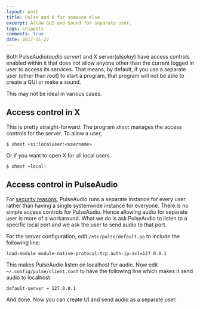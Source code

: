 ```yaml
---
layout: post
title: Pulse and X for someone else.
excerpt: Allow GUI and Sound for separate user.
tags: snippets
comments: true
date: 2017-11-27
---
```


Both PulseAudio(*audio server*) and X server(*display*) have access controls enabled within it that does not allow anyone other
than the current logged in user to access its services. That means, by default, if you use a separate user (other than *root*)
to start a program, that program will not be able to create a GUI or make a sound.

This may not be ideal in various cases.

## Access control in X
This is pretty straight-forward. The program `xhost` manages the access controls for the server. To allow a user,
```shell-session
$ xhost +si:localuser:<username>
```

Or if you want to open X for all local users,
```shell-session
$ xhost +local:
```


## Access control in PulseAudio
For [security reasons], PulseAudio runs a separate instance for every
user rather than having a single systemwide instance for everyone. There is no simple access controls for PulseAudio.
Hence allowing audio for separate user is more of a workaround. What we do is ask PulseAudio to listen to a specific
local port and we ask the user to send audio to that port.

For the server configuration, edit `/etc/pulse/default.pa` to include the following line:
```shell-session
load-module module-native-protocol-tcp auth-ip-acl=127.0.0.1
```

This makes PulseAudio listen on localhost for audio. Now edit `~/.config/pulse/client.conf` to have the following line
which makes it send audio to localhost
```shell-session
default-server = 127.0.0.1
```


And done. Now you can create UI and send audio as a separate user.

[security reasons]: https://www.freedesktop.org/wiki/Software/PulseAudio/Documentation/User/WhatIsWrongWithSystemWide/
